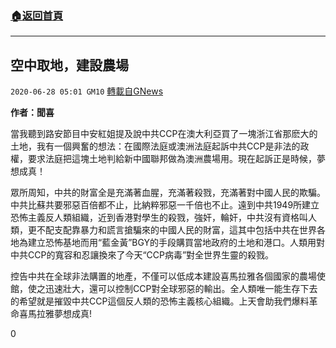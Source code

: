 ###  [:house:返回首頁](https://github.com/ourhimalayas/txt)
---

## 空中取地，建設農場
`2020-06-28 05:01 GM10` [轉載自GNews](https://gnews.org/zh-hant/248014/)

**作者：聞喜**

當我聽到路安節目中安紅姐提及說中共CCP在澳大利亞買了一塊浙江省那麽大的土地，我有一個興奮的想法：在國際法庭或澳洲法庭起訴中共CCP是非法的政權，要求法庭把這塊土地判給新中國聯邦做為澳洲農場用。現在起訴正是時候，夢想成真！

眾所周知，中共的財富全是充滿著血腥，充滿著殺戮，充滿著對中國人民的欺騙。中共比蘇共要邪惡百倍都不止，比納粹邪惡一千倍也不止。遠到中共1949所建立恐怖主義反人類組織，近到香港對學生的殺戮，強奸，輪奸，中共沒有資格叫人類，更不配支配靠暴力和謊言搶騙來的中國人民的財富，這其中包括中共在世界各地為建立恐怖基地而用“藍金黃”BGY的手段購買當地政府的土地和港口。人類用對中共CCP的寬容和忍讓換來了今天“CCP病毒”對全世界生靈的殺戮。

控告中共在全球非法購置的地產，不僅可以低成本建設喜馬拉雅各個國家的農場使館，使之迅速壯大，還可以控制CCP對全球邪惡的輸出。全人類唯一能生存下去的希望就是摧毀中共CCP這個反人類的恐怖主義核心組織。上天會助我們爆料革命喜馬拉雅夢想成真!

0

